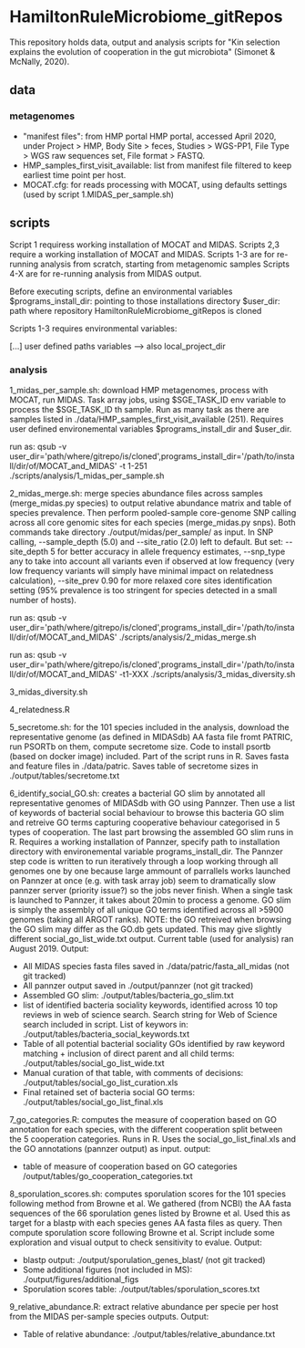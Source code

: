 # HamiltonRuleMicrobiome_gitRepos
 
This repository holds data, output and analysis scripts for "Kin selection explains the evolution of cooperation in the gut microbiota" (Simonet & McNally, 2020).


## data

### metagenomes

- "manifest files": from HMP portal HMP portal, accessed April 2020, under Project > HMP, Body Site > feces, Studies > WGS-PP1, File Type > WGS raw sequences set, File format > FASTQ.
- HMP_samples_first_visit_available: list from manifest file filtered to keep earliest time point per host.
- MOCAT.cfg: for reads processing with MOCAT, using defaults settings (used by script 1.MIDAS_per_sample.sh)



## scripts

Script 1 requiress working installation of MOCAT and MIDAS. Scripts 2,3 require a working installation of MOCAT and MIDAS.
Scripts 1-3 are for re-running analysis from scratch, starting from metagenomic samples
Scripts 4-X are for re-running analysis from MIDAS output.

Before executing scripts, define an environmental variables
$programs_install_dir: pointing to those installations directory
$user_dir: path where repository HamiltonRuleMicrobiome_gitRepos is cloned

Scripts 1-3 requires environmental variables:

[...] user defined paths variables --> also local_project_dir

### analysis

1_midas_per_sample.sh: download HMP metagenomes, process with MOCAT, run MIDAS. Task array jobs, using $SGE_TASK_ID env variable to process the $SGE_TASK_ID th sample. Run as many task as there are samples listed in ./data/HMP_samples_first_visit_available (251). Requires user defined environemental variables $programs_install_dir and $user_dir.

run as: 
qsub -v user_dir='path/where/gitrepo/is/cloned',programs_install_dir='/path/to/install/dir/of/MOCAT_and_MIDAS' -t 1-251 ./scripts/analysis/1_midas_per_sample.sh


2_midas_merge.sh: merge species abundance files across samples (merge_midas.py species) to output relative abundance matrix and table of species prevalence. Then perform pooled-sample core-genome SNP calling across all core genomic sites for each species (merge_midas.py snps). Both commands take directory ./output/midas/per_sample/ as input. In SNP calling, --sample_depth (5.0) and --site_ratio (2.0) left to default. But set: --site_depth 5 for better accuracy in allele frequency estimates, --snp_type any to take into account all variants even if observed at low frequency (very low frequency variants will simply have minimal impact on relatedness calculation), --site_prev 0.90 for more relaxed core sites identification setting (95% prevalence is too stringent for species detected in a small number of hosts).

run as:
qsub -v user_dir='path/where/gitrepo/is/cloned',programs_install_dir='/path/to/install/dir/of/MOCAT_and_MIDAS' ./scripts/analysis/2_midas_merge.sh


run as:
qsub -v user_dir='path/where/gitrepo/is/cloned',programs_install_dir='/path/to/install/dir/of/MOCAT_and_MIDAS' -t1-XXX ./scripts/analysis/3_midas_diversity.sh

3_midas_diversity.sh



4_relatedness.R



5_secretome.sh: for the 101 species included in the analysis, download the representative genome (as defined in MIDASdb) AA fasta file fromt PATRIC, run PSORTb on them, compute secretome size. Code to install psortb (based on docker image) included. Part of the script runs in R. Saves fasta and feature files in ./data/patric. Saves table of secretome sizes in ./output/tables/secretome.txt



6_identify_social_GO.sh: creates a bacterial GO slim by annotated all representative genomes of MIDASdb with GO using Pannzer. Then use a list of keywords of bacterial social behaviour to browse this bacteria GO slim and retreive GO terms capturing cooperative behaviour categorised in 5 types of cooperation. The last part browsing the assembled GO  slim runs in R. Requires a working installation of Pannzer, specify path to installation directory with environemental variable programs_install_dir. The Pannzer step code is written to run iteratively through a loop working through all genomes one by one because large ammount of parrallels works launched on Pannzer at once (e.g. with task array job) seem to dramatically slow pannzer server (priority issue?) so the jobs never finish. When a single task is launched to Pannzer, it takes about 20min to process a genome. GO slim is simply the assembly of all unique GO terms identified across all >5900 genomes (taking all ARGOT ranks).
NOTE: the GO retreived when browsing the GO slim may differ as the GO.db gets updated. This may give slightly different social_go_list_wide.txt output. Current table (used for analysis) ran August 2019.
Output:
- All MIDAS species fasta files saved in ./data/patric/fasta_all_midas (not git tracked)
- All pannzer output saved in ./output/pannzer (not git tracked)
- Assembled GO slim: ./output/tables/bacteria_go_slim.txt
- list of identified bacteria sociality keywords, identified across 10 top reviews in web of science search. Search string for Web of Science search  included in script. List of keywors in: ./output/tables/bacteria_social_keywords.txt
- Table of all potential bacterial sociality GOs identified by raw keyword matching  + inclusion of direct parent and all child terms: ./output/tables/social_go_list_wide.txt
- Manual curation of that table, with comments of decisions: ./output/tables/social_go_list_curation.xls
- Final retained set of bacteria social GO terms: ./output/tables/social_go_list_final.xls


7_go_categories.R: computes the measure of cooperation based on GO annotation for each species, with the different cooperation split between the 5 cooperation categories. Runs in R. Uses the social_go_list_final.xls and the GO annotations (pannzer output) as input.
output:
- table of measure of cooperation based on GO categories /output/tables/go_cooperation_categories.txt 


8_sporulation_scores.sh: computes sporulation scores for the 101 species following method from Browne et al. We gathered (from NCBI) the AA fasta sequences of the 66 sporulation genes listed by Browne et al. Used this as target for a blastp with each species genes AA fasta files as query. Then compute sporulation score following Browne et al. Script include some exploration and visual output to check sensitivity to evalue. 
Output:
- blastp output: ./output/sporulation_genes_blast/ (not git tracked)
- Some additional figures (not included in MS): ./output/figures/additional_figs 
- Sporulation scores table: ./output/tables/sporulation_scores.txt


9_relative_abundance.R: extract relative abundance per specie per host from the MIDAS per-sample species outputs.
Output:
- Table of relative abundance: ./output/tables/relative_abundance.txt



